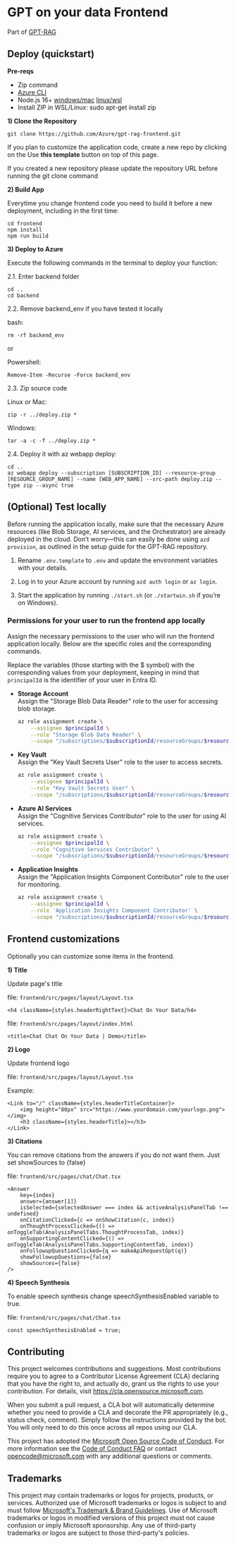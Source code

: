 # GPT on your data Frontend

Part of [GPT-RAG](https://github.com/Azure/gpt-rag)

## Deploy (quickstart)

**Pre-reqs**

- Zip command
- [Azure CLI](https://learn.microsoft.com/en-us/cli/azure/install-azure-cli)
- Node.js 16+ [windows/mac](https://nodejs.dev/en/download/)  [linux/wsl](https://nodejs.dev/en/download/package-manager/)
- Install ZIP in WSL/Linux: sudo apt-get install zip

**1) Clone the Repository**

```
git clone https://github.com/Azure/gpt-rag-frontend.git
```

If you plan to customize the application code, create a new repo by clicking on the Use **this template** button on top of this page.

If you created a new repository please update the repository URL before running the git clone command

**2) Build App**

Everytime you change frontend code you need to build it before a new deployment, including in the first time:

```
cd frontend
npm install
npm run build
```

**3) Deploy to Azure** 

Execute the following commands in the terminal to deploy your function:

2.1. Enter backend folder
 
```
cd ..
cd backend
```

2.2. Remove backend_env if you have tested it locally

bash:
```
rm -rf backend_env  
```

or 

Powershell:
```
Remove-Item -Recurse -Force backend_env
```

2.3. Zip source code

Linux or Mac:
```
zip -r ../deploy.zip *
```

Windows:
```
tar -a -c -f ../deploy.zip *
```

2.4. Deploy it with az webapp deploy:

```
cd ..
az webapp deploy --subscription [SUBSCRIPTION_ID] --resource-group [RESOURCE_GROUP_NAME] --name [WEB_APP_NAME] --src-path deploy.zip --type zip --async true
```

## **(Optional) Test locally**  

Before running the application locally, make sure that the necessary Azure resources (like Blob Storage, AI services, and the Orchestrator) are already deployed in the cloud. Don’t worry—this can easily be done using `azd provision`, as outlined in the setup guide for the GPT-RAG repository.

1) Rename `.env.template` to `.env` and update the environment variables with your details.

2) Log in to your Azure account by running `azd auth login` or `az login`.

3) Start the application by running `./start.sh` (or `./startwin.sh` if you’re on Windows).

### Permissions for your user to run the frontend app locally

Assign the necessary permissions to the user who will run the frontend application locally. Below are the specific roles and the corresponding commands.

Replace the variables (those starting with the $ symbol) with the corresponding values from your deployment, keeping in mind that `principalId` is the identifier of your user in Entra ID.

- **Storage Account**  
   Assign the "Storage Blob Data Reader" role to the user for accessing blob storage.
   ```bash
   az role assignment create \
       --assignee $principalId \
       --role "Storage Blob Data Reader" \
       --scope "/subscriptions/$subscriptionId/resourceGroups/$resourceGroupName/providers/Microsoft.Storage/storageAccounts/$storageAccountName"
   ```

- **Key Vault**  
   Assign the "Key Vault Secrets User" role to the user to access secrets.
   ```bash
   az role assignment create \
       --assignee $principalId \
       --role "Key Vault Secrets User" \
       --scope "/subscriptions/$subscriptionId/resourceGroups/$resourceGroupName/providers/Microsoft.KeyVault/vaults/$keyVaultName"
   ```

- **Azure AI Services**  
   Assign the "Cognitive Services Contributor" role to the user for using AI services.
   ```bash
   az role assignment create \
       --assignee $principalId \
       --role "Cognitive Services Contributor" \
       --scope "/subscriptions/$subscriptionId/resourceGroups/$resourceGroupName/providers/Microsoft.CognitiveServices/accounts/$aiServicesAccountName"
   ```

- **Application Insights**  
   Assign the "Application Insights Component Contributor" role to the user for monitoring.
   ```bash
   az role assignment create \
       --assignee $principalId \
       --role 'Application Insights Component Contributor' \
       --scope "/subscriptions/$subscriptionId/resourceGroups/$resourceGroupName/providers/microsoft.insights/components/$appInsightsName"
   ```

## Frontend customizations

Optionally you can customize some items in the frontend.

**1) Title**

Update page's title

file: ```frontend/src/pages/layout/Layout.tsx```

```
<h4 className={styles.headerRightText}>Chat On Your Data/h4>
```

file: ```frontend/src/pages/layout/index.html```

```
<title>Chat Chat On Your Data | Demo</title>
```

**2) Logo**

Update frontend logo

file: ```frontend/src/pages/layout/Layout.tsx```

Example:
```
<Link to="/" className={styles.headerTitleContainer}>
    <img height="80px" src="https://www.yourdomain.com/yourlogo.png"></img>
    <h3 className={styles.headerTitle}></h3>
</Link>
```

**3) Citations**

You can remove citations from the answers if you do not want them. Just set showSources to {false}

file: ```frontend/src/pages/chat/Chat.tsx```

```
<Answer
    key={index}
    answer={answer[1]}
    isSelected={selectedAnswer === index && activeAnalysisPanelTab !== undefined}
    onCitationClicked={c => onShowCitation(c, index)}
    onThoughtProcessClicked={() => onToggleTab(AnalysisPanelTabs.ThoughtProcessTab, index)}
    onSupportingContentClicked={() => onToggleTab(AnalysisPanelTabs.SupportingContentTab, index)}
    onFollowupQuestionClicked={q => makeApiRequestGpt(q)}
    showFollowupQuestions={false}
    showSources={false}                                            
/>
```

**4) Speech Synthesis**

To enable speech synthesis change speechSynthesisEnabled variable to true.

file: ```frontend/src/pages/chat/Chat.tsx```

```
const speechSynthesisEnabled = true;
```

## Contributing

This project welcomes contributions and suggestions.  Most contributions require you to agree to a
Contributor License Agreement (CLA) declaring that you have the right to, and actually do, grant us
the rights to use your contribution. For details, visit https://cla.opensource.microsoft.com.

When you submit a pull request, a CLA bot will automatically determine whether you need to provide
a CLA and decorate the PR appropriately (e.g., status check, comment). Simply follow the instructions
provided by the bot. You will only need to do this once across all repos using our CLA.

This project has adopted the [Microsoft Open Source Code of Conduct](https://opensource.microsoft.com/codeofconduct/).
For more information see the [Code of Conduct FAQ](https://opensource.microsoft.com/codeofconduct/faq/) or
contact [opencode@microsoft.com](mailto:opencode@microsoft.com) with any additional questions or comments.

## Trademarks

This project may contain trademarks or logos for projects, products, or services. Authorized use of Microsoft
trademarks or logos is subject to and must follow
[Microsoft's Trademark & Brand Guidelines](https://www.microsoft.com/en-us/legal/intellectualproperty/trademarks/usage/general).
Use of Microsoft trademarks or logos in modified versions of this project must not cause confusion or imply Microsoft sponsorship.
Any use of third-party trademarks or logos are subject to those third-party's policies.
